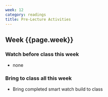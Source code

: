 ```yaml
---
week: 12
category: readings
title: Pre-Lecture Activities
---
```


## Week {{page.week}}

### Watch before class this week

* none

### Bring to class all this week

- Bring completed smart watch build to class
